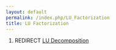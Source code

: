 ```yaml
---
layout: default
permalink: /index.php/LU_Factorization
title: LU Factorization
---
```

1. REDIRECT [LU Decomposition](LU_Decomposition)